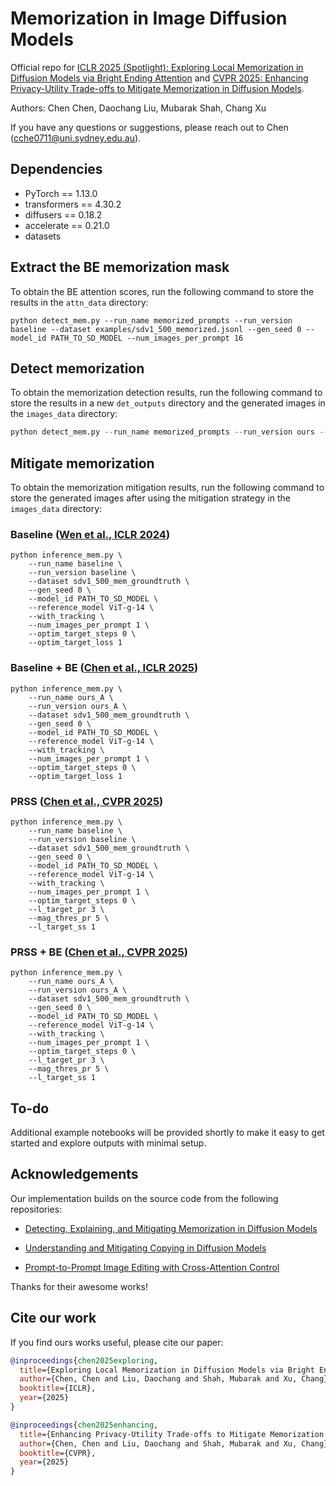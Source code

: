 # Memorization in Image Diffusion Models
Official repo for [ICLR 2025 (Spotlight): Exploring Local Memorization in Diffusion Models via Bright Ending Attention](https://openreview.net/forum?id=p4cLtzk4oe) and [CVPR 2025: Enhancing Privacy-Utility Trade-offs to Mitigate Memorization in Diffusion Models](https://cvpr.thecvf.com/virtual/2025/poster/34842).

Authors: Chen Chen, Daochang Liu, Mubarak Shah, Chang Xu

If you have any questions or suggestions, please reach out to Chen (<cche0711@uni.sydney.edu.au>).

## Dependencies
- PyTorch == 1.13.0
- transformers == 4.30.2
- diffusers == 0.18.2
- accelerate == 0.21.0
- datasets


## Extract the BE memorization mask
To obtain the BE attention scores, run the following command to store the results in the `attn_data` directory:

```
python detect_mem.py --run_name memorized_prompts --run_version baseline --dataset examples/sdv1_500_memorized.jsonl --gen_seed 0 --model_id PATH_TO_SD_MODEL --num_images_per_prompt 16
```

## Detect memorization
To obtain the memorization detection results, run the following command to store the results in a new `det_outputs` directory and the generated images in the `images_data` directory:

```python
python detect_mem.py --run_name memorized_prompts --run_version ours --dataset examples/sdv1_500_memorized.jsonl --gen_seed 0 --model_id PATH_TO_SD_MODEL --num_images_per_prompt 16
```

## Mitigate memorization
To obtain the memorization mitigation results, run the following command to store the generated images after using the mitigation strategy in the `images_data` directory:

### Baseline ([Wen et al., ICLR 2024](https://openreview.net/forum?id=84n3UwkH7b))
```
python inference_mem.py \
    --run_name baseline \
    --run_version baseline \
    --dataset sdv1_500_mem_groundtruth \
    --gen_seed 0 \
    --model_id PATH_TO_SD_MODEL \
    --reference_model ViT-g-14 \
    --with_tracking \
    --num_images_per_prompt 1 \
    --optim_target_steps 0 \
    --optim_target_loss 1
```

### Baseline + BE ([Chen et al., ICLR 2025](https://openreview.net/forum?id=p4cLtzk4oe))
```
python inference_mem.py \
    --run_name ours_A \
    --run_version ours_A \
    --dataset sdv1_500_mem_groundtruth \
    --gen_seed 0 \
    --model_id PATH_TO_SD_MODEL \
    --reference_model ViT-g-14 \
    --with_tracking \
    --num_images_per_prompt 1 \
    --optim_target_steps 0 \
    --optim_target_loss 1
```

### PRSS ([Chen et al., CVPR 2025](https://cvpr.thecvf.com/virtual/2025/poster/34842))
```
python inference_mem.py \
    --run_name baseline \
    --run_version baseline \
    --dataset sdv1_500_mem_groundtruth \
    --gen_seed 0 \
    --model_id PATH_TO_SD_MODEL \
    --reference_model ViT-g-14 \
    --with_tracking \
    --num_images_per_prompt 1 \
    --optim_target_steps 0 \
    --l_target_pr 3 \
    --mag_thres_pr 5 \
    --l_target_ss 1
```

### PRSS + BE ([Chen et al., CVPR 2025](https://cvpr.thecvf.com/virtual/2025/poster/34842))
```
python inference_mem.py \
    --run_name ours_A \
    --run_version ours_A \
    --dataset sdv1_500_mem_groundtruth \
    --gen_seed 0 \
    --model_id PATH_TO_SD_MODEL \
    --reference_model ViT-g-14 \
    --with_tracking \
    --num_images_per_prompt 1 \
    --optim_target_steps 0 \
    --l_target_pr 3 \
    --mag_thres_pr 5 \
    --l_target_ss 1
```



## To-do
Additional example notebooks will be provided shortly to make it easy to get started and explore outputs with minimal setup.


## Acknowledgements

Our implementation builds on the source code from the following repositories:

* [Detecting, Explaining, and Mitigating Memorization in Diffusion Models](https://github.com/YuxinWenRick/diffusion_memorization)

* [Understanding and Mitigating Copying in Diffusion Models](https://github.com/somepago/DCR/tree/main)

* [Prompt-to-Prompt Image Editing with Cross-Attention Control](https://github.com/google/prompt-to-prompt/)

Thanks for their awesome works!


## Cite our work
If you find ours works useful, please cite our paper:

```bibtex
@inproceedings{chen2025exploring,
  title={Exploring Local Memorization in Diffusion Models via Bright Ending Attention},
  author={Chen, Chen and Liu, Daochang and Shah, Mubarak and Xu, Chang},
  booktitle={ICLR},
  year={2025}
}

@inproceedings{chen2025enhancing,
  title={Enhancing Privacy-Utility Trade-offs to Mitigate Memorization in Diffusion Models},
  author={Chen, Chen and Liu, Daochang and Shah, Mubarak and Xu, Chang},
  booktitle={CVPR},
  year={2025}
}
```